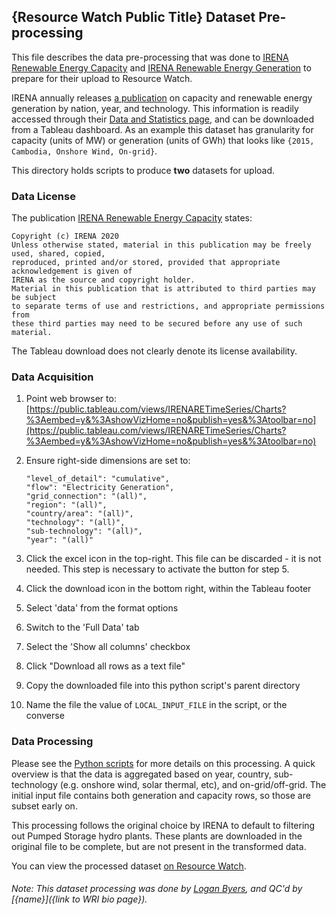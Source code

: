 ## {Resource Watch Public Title} Dataset Pre-processing
This file describes the data pre-processing that was done to [IRENA Renewable Energy Capacity](https://irena.org/publications/2020/Mar/Renewable-Capacity-Statistics-2020) and [IRENA Renewable Energy Generation]() to prepare for their upload to Resource Watch.

IRENA annually releases [a publication](https://irena.org/publications/2020/Mar/Renewable-Capacity-Statistics-2020) on capacity and renewable energy generation by nation, year, and technology.
This information is readily accessed through their [Data and Statistics page](https://irena.org/Statistics/View-Data-by-Topic/Capacity-and-Generation/Statistics-Time-Series), and can be downloaded from a Tableau dashboard.
As an example this dataset has granularity for capacity (units of MW) or generation (units of GWh) that looks like `{2015, Cambodia, Onshore Wind, On-grid}`.

This directory holds scripts to produce **two** datasets for upload.

### Data License
The publication [IRENA Renewable Energy Capacity](https://irena.org/publications/2020/Mar/Renewable-Capacity-Statistics-2020) states:

```
Copyright (c) IRENA 2020
Unless otherwise stated, material in this publication may be freely used, shared, copied,
reproduced, printed and/or stored, provided that appropriate acknowledgement is given of
IRENA as the source and copyright holder.
Material in this publication that is attributed to third parties may be subject
to separate terms of use and restrictions, and appropriate permissions from
these third parties may need to be secured before any use of such material.
```

The Tableau download does not clearly denote its license availability.


### Data Acquisition
1. Point web browser to:
   [https://public.tableau.com/views/IRENARETimeSeries/Charts?%3Aembed=y&%3AshowVizHome=no&publish=yes&%3Atoolbar=no](https://public.tableau.com/views/IRENARETimeSeries/Charts?%3Aembed=y&%3AshowVizHome=no&publish=yes&%3Atoolbar=no)

2. Ensure right-side dimensions are set to:
   ```
   "level_of_detail": "cumulative",
   "flow": "Electricity Generation",
   "grid_connection": "(all)",
   "region": "(all)",
   "country/area": "(all)",
   "technology": "(all)",
   "sub-technology": "(all)",
   "year": "(all)"
   ```

3. Click the excel icon in the top-right.
   This file can be discarded - it is not needed.
   This step is necessary to activate the button for step 5.

4. Click the download icon in the bottom right, within the Tableau footer

5. Select 'data' from the format options

6. Switch to the 'Full Data' tab

7. Select the 'Show all columns' checkbox

8. Click "Download all rows as a text file"

9. Copy the downloaded file into this python script's parent directory

10. Name the file the value of `LOCAL_INPUT_FILE` in the script, or the converse


### Data Processing
Please see the [Python scripts]() for more details on this processing.
A quick overview is that the data is aggregated based on year, country, sub-technology (e.g. onshore wind, solar thermal, etc), and on-grid/off-grid.
The initial input file contains both generation and capacity rows, so those are subset early on.

This processing follows the original choice by IRENA to default to filtering out Pumped Storage hydro plants.
These plants are downloaded in the original file to be complete, but are not present in the transformed data.


You can view the processed dataset [on Resource Watch]().

###### Note: This dataset processing was done by [Logan Byers](https://www.wri.org/profile/logan-byers), and QC'd by [{name}]({link to WRI bio page}).
